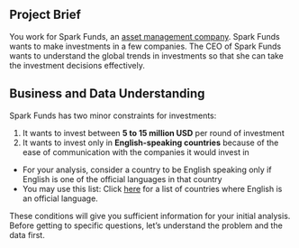 ## Project Brief

You work for Spark Funds, an [asset management company](http://www.wallstreetmojo.com/what-is-asset-management-company-amc/). Spark Funds wants to make investments in a few companies. The CEO of Spark Funds wants to understand the global trends in investments so that she can take the investment decisions effectively.



## Business and Data Understanding

Spark Funds has two minor constraints for investments:

1. It wants to invest between **5 to 15 million USD** per round of investment
2. It wants to invest only in **English-speaking countries** because of the ease of communication with the companies it would invest in

- For your analysis, consider a country to be English speaking only if English is one of the official languages in that country
- You may use this list: Click [here](http://www.emmir.org/fileadmin/user_upload/admission/Countries_where_English_is_an_official_language.pdf) for a list of countries where English is an official language.

 

These conditions will give you sufficient information for your initial analysis. Before getting to specific questions, let’s understand the problem and the data first.

 
